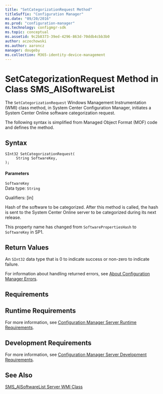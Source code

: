 ```yaml
---
title: "SetCategorizationRequest Method"
titleSuffix: "Configuration Manager"
ms.date: "09/20/2016"
ms.prod: "configuration-manager"
ms.technology: configmgr-sdk
ms.topic: conceptual
ms.assetid: 9c2b8373-39ed-4296-863d-70ddb4cbb3b0
author: aczechowski
ms.author: aaroncz
manager: dougeby
ms.collection: M365-identity-device-management
---
```

# SetCategorizationRequest Method in Class SMS_AISoftwareList
The `SetCategorizationRequest` Windows Management Instrumentation (WMI) class method, in System Center Configuration Manager, initiates a System Center Online software categorization request.  

 The following syntax is simplified from Managed Object Format (MOF) code and defines the method.  

## Syntax  

```  
SInt32 SetCategorizationRequest(      
     String SoftwareKey,  
);  
```  

#### Parameters  
 `SoftwareKey`  
 Data type: `String`  

 Qualifiers: [in]  

 Hash of the software to be categorized. After this method is called, the hash is sent to the System Center Online server to be categorized during its next release.  

 This property name has changed from `SoftwarePropertiesHash` to `SoftwareKey` in SP1.  

## Return Values  
 An `SInt32` data type that is 0 to indicate success or non-zero to indicate failure.  

 For information about handling returned errors, see [About Configuration Manager Errors](../../../../../develop/core/understand/about-configuration-manager-errors.md).  

## Requirements  

## Runtime Requirements  
 For more information, see [Configuration Manager Server Runtime Requirements](../../../../../develop/core/reqs/server-runtime-requirements.md).  

## Development Requirements  
 For more information, see [Configuration Manager Server Development Requirements](../../../../../develop/core/reqs/server-development-requirements.md).  

## See Also  
 [SMS_AISoftwareList Server WMI Class](../../../../../develop/reference/core/clients/asset-intelligence/sms_aisoftwarelist-server-wmi-class.md)
